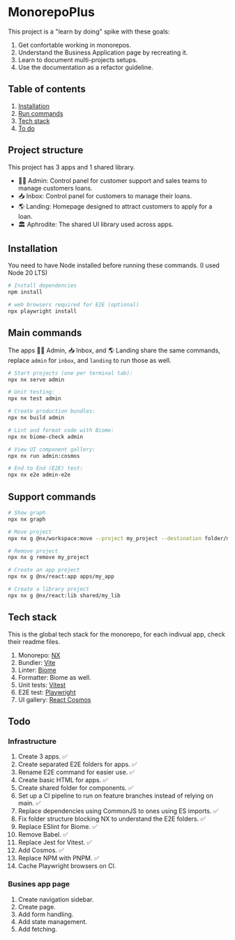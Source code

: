 # MonorepoPlus

This project is a "learn by doing" spike with these goals:

1. Get confortable working in monorepos.
1. Understand the Business Application page by recreating it.
1. Learn to document multi-projects setups.
1. Use the documentation as a refactor guideline.

## Table of contents

1. [Installation](#installation)
1. [Run commands](#run-commands)
1. [Tech stack](#tech-stack)
1. [To do](#to-do)

## Project structure

This project has 3 apps and 1 shared library.

- 👩‍💼 Admin: Control panel for customer support and sales teams to manage customers loans.
- 📥 Inbox: Control panel for customers to manage their loans.
- 🌎 Landing: Homepage designed to attract customers to apply for a loan.
- 🏛️ Aphrodite: The shared UI library used across apps.

## Installation

You need to have Node installed before running these commands. (I used Node 20 LTS)

```sh
# Install dependencies
npm install

# web browsers required for E2E (optional)
npx playwright install
```

## Main commands

The apps 👩‍💼 Admin, 📥 Inbox, and 🌎 Landing share the same commands, replace `admin` for `inbox`, and `landing` to run those as well.

```sh
# Start projects (one per terminal tab):
npx nx serve admin

# Unit testing:
npx nx test admin

# Create production bundles:
npx nx build admin

# Lint and format code with Biome:
npx nx biome-check admin

# View UI component gallery:
npx nx run admin:cosmos

# End to End (E2E) test:
npx nx e2e admin-e2e
```

## Support commands

```sh
# Show graph
npx nx graph

# Move project
npx nx g @nx/workspace:move --project my_project --destination folder/my_project

# Remove project
npx nx g remove my_project

# Create an app project
npx nx g @nx/react:app apps/my_app

# Create a library project
npx nx g @nx/react:lib shared/my_lib
```

## Tech stack

This is the global tech stack for the monorepo, for each indivual app, check their readme files.

1. Monorepo: [NX](https://nx.dev)
1. Bundler: [Vite](https://vite.dev)
1. Linter: [Biome](https://biomejs.dev)
1. Formatter: Biome as well.
1. Unit tests: [Vitest](https://vitest.dev)
1. E2E test: [Playwright](https://playwright.dev)
1. UI gallery: [React Cosmos](https://reactcosmos.org)

## Todo

### Infrastructure

1. Create 3 apps. ✅
1. Create separated E2E folders for apps. ✅
1. Rename E2E command for easier use. ✅
1. Create basic HTML for apps. ✅
1. Create shared folder for components. ✅
1. Set up a CI pipeline to run on feature branches instead of relying on main. ✅
1. Replace dependencies using CommonJS to ones using ES imports. ✅
1. Fix folder structure blocking NX to understand the E2E folders. ✅
1. Replace ESlint for Biome. ✅
1. Remove Babel. ✅
1. Replace Jest for Vitest. ✅
1. Add Cosmos. ✅
1. Replace NPM with PNPM. ✅
1. Cache Playwright browsers on CI.

### Busines app page

1. Create navigation sidebar.
1. Create page.
1. Add form handling.
1. Add state management.
1. Add fetching.
